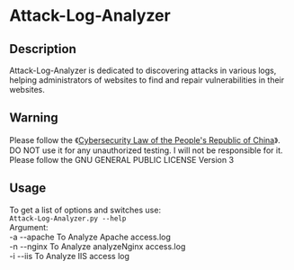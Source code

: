 # Attack-Log-Analyzer

## Description
Attack-Log-Analyzer is dedicated to discovering attacks in various logs, helping administrators of websites to find and repair vulnerabilities in their websites.

## Warning
Please follow the 《[Cybersecurity Law of the People's Republic of China](http://www.npc.gov.cn/npc/xinwen/2016-11/07/content_2001605.htm)》. DO NOT use it for any unauthorized testing. I will not be responsible for it.  
Please follow the  GNU GENERAL PUBLIC LICENSE Version 3

## Usage
To get a list of options and switches use:  
`Attack-Log-Analyzer.py --help`  
Argument:  
-a --apache To Analyze Apache access.log  
-n --nginx To Analyze analyzeNginx access.log  
-i --iis To Analyze IIS access log  
